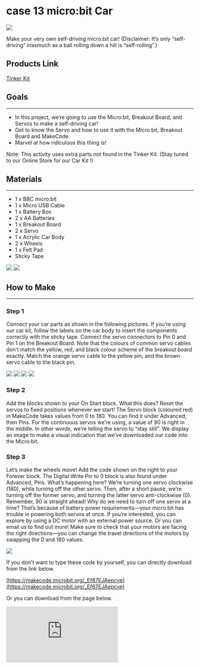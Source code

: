# case 13 micro:bit Car

![](./images/qXSgwvG.jpg)

Make your very own self-driving micro:bit car!
(Disclaimer: It’s only “self-driving” inasmuch as a ball rolling down a hill is “self-rolling”.)

## Products Link

[Tinker Kit](https://shop.elecfreaks.com/products/elecfreaks-micro-bit-tinker-kit-without-micro-bit-board?_pos=1&_sid=a3579b340&_ss=r)


## Goals
---

- In this project, we’re going to use the Micro:bit, Breakout Board, and Servos to make a self-driving car!
- Get to know the Servo and how to use it with the Micro:bit, Breakout Board and MakeCode.
- Marvel at how ridiculous this thing is!

Note:
This activity uses extra parts not found in the Tinker Kit.
(Stay tuned to our Online Store for our Car Kit !)


## Materials
---

- 1 x BBC micro:bit
- 1 x Micro USB Cable
- 1 x Battery Box
- 2 x AA Batteries
- 1 x Breakout Board
- 2 x Servo
- 1 x Acrylic Car Body
- 2 x Wheels
- 1 x Felt Pad
- Sticky Tape

![](./images/VTMxrBt.jpg)
![](./images/kbTCeId.jpg)


## How to Make
---

### Step 1

Connect your car parts as shown in the following pictures.
If you’re using our car kit, follow the labels on the car body to insert the components correctly with the sticky tape.
Connect the servo connectors to Pin 0 and Pin 1 on the Breakout Board.
Note that the colours of common servo cables don’t match the yellow, red, and black colour scheme of the breakout board exactly. Match the orange servo cable to the yellow pin, and the brown servo cable to the black pin.

![](./images/N0CAXqr.jpg)
![](./images/aNVKtdT.jpg)
![](./images/gAWDnSL.jpg)
![](./images/xFdqW9y.jpg)


### Step 2

Add the blocks shown to your On Start block.
What this does? Reset the servos to fixed positions whenever we start!
The Servo block (coloured red) in MakeCode takes values from 0 to 180. You can find it under Advanced, then Pins.
For the continuous servos we’re using, a value of 90 is right in the middle. In other words, we’re telling the servo to “stay still”.
We display an image to make a visual indication that we’ve downloaded our code into the Micro:bit.

### Step 3

Let’s make the wheels move! Add the code shown on the right to your Forever block.
The Digital Write Pin to 0 block is also found under Advanced, Pins.
What’s happening here? We’re turning one servo clockwise (180), while turning off the other servo. Then, after a short pause, we’re turning off the former servo, and turning the latter servo anti-clockwise (0). Remember, 90 is straight ahead!
Why do we need to turn off one servo at a time? That’s because of battery power requirements—your micro:bit has trouble in powering both servos at once. If you’re interested, you can explore by using a DC motor with an external power source. Or you can email us to find out more!
Make sure to check that your motors are facing the right directions—you can change the travel directions of the motors by swapping the 0 and 180 values.

![](./images/XVBWXPP.jpg)

If you don't want to type these code by yourself, you can directly download from the link below.

[https://makecode.microbit.org/_Ef87EJAepcve](https://makecode.microbit.org/_Ef87EJAepcve)

Or you can download from the page below.

<div
    style={{
        position: 'relative',
        paddingBottom: '60%',
        overflow: 'hidden',
    }}
>
    <iframe
        src="https://makecode.microbit.org/_Ef87EJAepcve"
        frameborder="0"
        sandbox="allow-popups allow-forms allow-scripts allow-same-origin"
        style={{
            position: 'absolute',
            width: '100%',
            height: '100%',
        }}
    />
</div>


### Succeed!

When you’re ready to run your car, attach your battery pack to your micro:bit, and your car runs ! Besides, you can personalise your car with some craft material to improve its aerodynamic properties! For further extension, you can also hook up an ADKeyboard to control the motors manually, instead of having the car move autonomously.

![](./images/Sbh6ZFt.jpg)
![](./images/1EK38a1.jpg)
![](./images/lCw46P9.jpg)
